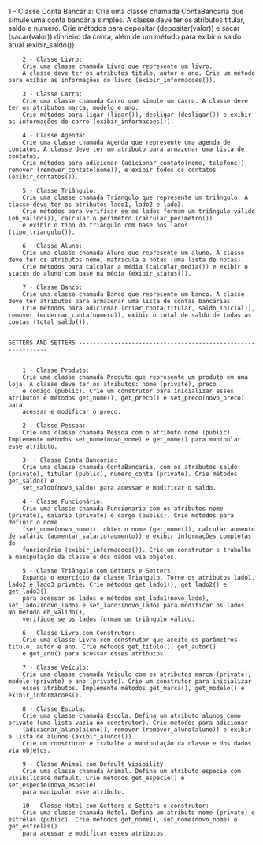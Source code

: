 1 - Classe Conta Bancária:
        Crie uma classe chamada ContaBancaria que simule uma conta bancária simples.
        A classe deve ter os atributos titular, saldo e numero. Crie métodos para depositar (depositar(valor))
        e sacar (sacar(valor)) dinheiro da conta, além de um método para exibir o saldo atual (exibir_saldo()).

        2 - Classe Livro:
        Crie uma classe chamada Livro que represente um livro.
        A classe deve ter os atributos titulo, autor e ano. Crie um método para exibir as informações do livro (exibir_informacoes()).

        3 - Classe Carro:
        Crie uma classe chamada Carro que simule um carro. A classe deve ter os atributos marca, modelo e ano.
        Crie métodos para ligar (ligar()), desligar (desligar()) e exibir as informações do carro (exibir_informacoes()).

        4 - Classe Agenda:
        Crie uma classe chamada Agenda que represente uma agenda de contatos. A classe deve ter um atributo para armazenar uma lista de contatos.
        Crie métodos para adicionar (adicionar_contato(nome, telefone)), remover (remover_contato(nome)), e exibir todos os contatos (exibir_contatos()).

        5 - Classe Triângulo:
        Crie uma classe chamada Triangulo que represente um triângulo. A classe deve ter os atributos lado1, lado2 e lado3.
        Crie métodos para verificar se os lados formam um triângulo válido (eh_valido()), calcular o perímetro (calcular_perimetro())
        e exibir o tipo do triângulo com base nos lados (tipo_triangulo()).
        
        6 - Classe Aluno:
        Crie uma classe chamada Aluno que represente um aluno. A classe deve ter os atributos nome, matricula e notas (uma lista de notas).
        Crie métodos para calcular a média (calcular_media()) e exibir o status do aluno com base na média (exibir_status()).

        7 - Classe Banco:
        Crie uma classe chamada Banco que represente um banco. A classe deve ter atributos para armazenar uma lista de contas bancárias.
        Crie métodos para adicionar (criar_conta(titular, saldo_inicial)), remover (encerrar_conta(numero)), exibir o total de saldo de todas as contas (total_saldo()).

        ------------------------------------------------------------- GETTERS AND SETTERS -------------------------------------------------------------


        1 - Classe Produto:
        Crie uma classe chamada Produto que represente um produto em uma loja. A classe deve ter os atributos: nome (private), preco
        e codigo (public). Crie um construtor para inicializar esses atributos e métodos get_nome(), get_preco() e set_preco(novo_preco) para
        acessar e modificar o preço.

        2 - Classe Pessoa:
        Crie uma classe chamada Pessoa com o atributo nome (public). Implemente métodos set_nome(novo_nome) e get_nome() para manipular esse atributo.

        3- - Classe Conta Bancária:
        Crie uma classe chamada ContaBancaria, com os atributos saldo (private), titular (public), numero_conta (private). Crie métodos get_saldo() e
        set_saldo(novo_saldo) para acessar e modificar o saldo.

        4 - Classe Funcionário:
        Crie uma classe chamada Funcionario com os atributos nome (private), salario (private) e cargo (public). Crie métodos para definir o nome
        (set_nome(novo_nome)), obter o nome (get_nome()), calcular aumento de salário (aumentar_salario(aumento)) e exibir informações completas do
        funcionário (exibir_informacoes()). Crie um construtor e trabalhe a manipulação da classe e dos dados via objetos.

        5 - Classe Triângulo com Getters e Setters:
        Expanda o exercício da classe Triangulo. Torne os atributos lado1, lado2 e lado3 private. Crie métodos get_lado1(), get_lado2() e get_lado3()
        para acessar os lados e métodos set_lado1(novo_lado), set_lado2(novo_lado) e set_lado3(novo_lado) para modificar os lados. No método eh_valido(),
        verifique se os lados formam um triângulo válido. 

        6 - Classe Livro com Construtor:
        Crie uma classe Livro com construtor que aceite os parâmetros titulo, autor e ano. Crie métodos get_titulo(), get_autor()
        e get_ano() para acessar esses atributos. 

        7 - Classe Veículo:
        Crie uma classe chamada Veiculo com os atributos marca (private), modelo (private) e ano (private). Crie um construtor para inicializar 
        esses atributos. Implemente métodos get_marca(), get_modelo() e exibir_informacoes().

        8 - Classe Escola:
        Crie uma classe chamada Escola. Defina um atributo alunos como private (uma lista vazia no construtor). Crie métodos para adicionar
        (adicionar_aluno(aluno)), remover (remover_aluno(aluno)) e exibir a lista de alunos (exibir_alunos()).
        Crie um construtor e trabalhe a manipulação da classe e dos dados via objetos.

        9 - Classe Animal com Default Visibility:
        Crie uma classe chamada Animal. Defina um atributo especie com visibilidade default. Crie métodos get_especie() e set_especie(nova_especie)
        para manipular esse atributo.

        10 - Classe Hotel com Getters e Setters e construtor:
        Crie uma classe chamada Hotel. Defina um atributo nome (private) e estrelas (public). Crie métodos get_nome(), set_nome(novo_nome) e get_estrelas()
        para acessar e modificar esses atributos.